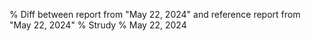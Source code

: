 % Diff between report from "May 22, 2024" and reference report from "May 22, 2024"
% Strudy
% May 22, 2024


